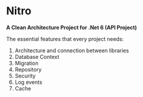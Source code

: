 # Nitro
<strong>A Clean Architecture Project for .Net 6 (API Project)</strong>

The essential features that every project needs:

1. Architecture and connection between libraries
2. Database Context
3. Migration
4. Repository
5. Security
6. Log events
7. Cache
